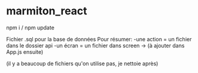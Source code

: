 # marmiton_react

npm i / npm update

Fichier .sql pour la base de données
Pour résumer: 
-une action = un fichier dans le dossier api
-un écran = un fichier dans screen -> (à ajouter dans App.js ensuite)

(il y a beaucoup de fichiers qu'on utilise pas, je nettoie après)
